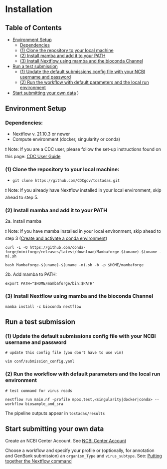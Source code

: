 # Installation

## Table of Contents

- [Environment Setup](#environment-setup)
  - [Dependencies](#dependencies)
  - [(1) Clone the repository to your local machine](#1-clone-the-repository-to-your-local-machine)
  - [(2) Install mamba and add it to your PATH](#2-install-mamba-and-add-it-to-your-path)
  - [(3) Install Nextflow using mamba and the bioconda Channel](#3-install-nextflow-using-mamba-and-the-bioconda-channel)
- [Run a test submission](#run-a-test-submission)
  - [(1) Update the default submissions config file with your NCBI username and password](#1-update-the-default-submissions-config-file-with-your-ncbi-username-and-password)
  - [(2) Run the workflow with default parameters and the local run environment](#2-run-the-workflow-with-default-parameters-and-the-local-run-environment)
- [Start submitting your own data](#start-submitting-your-own-data)
)

## Environment Setup

### Dependencies:

*   Nextflow v. 21.10.3 or newer
*   Compute environment (docker, singularity or conda)

❗ Note: If you are a CDC user, please follow the set-up instructions found on this page: [CDC User Guide](../user-guide/cdc-user-guide.md)

### (1) Clone the repository to your local machine:

*   `git clone https://github.com/CDCgov/tostadas.git`

❗ Note: If you already have Nextflow installed in your local environment, skip ahead to step 5.

### (2) Install mamba and add it to your PATH

2a. Install mamba

❗ Note: If you have mamba installed in your local environment, skip ahead to step 3 ([Create and activate a conda environment](#3-create-and-activate-a-conda-environment))

`curl -L -O https://github.com/conda-forge/miniforge/releases/latest/download/Mambaforge-$(uname)-$(uname -m).sh`

`bash Mambaforge-$(uname)-$(uname -m).sh -b -p $HOME/mambaforge`

2b. Add mamba to PATH:

`export PATH="$HOME/mambaforge/bin:$PATH"`

### (3) Install Nextflow using mamba and the bioconda Channel

`mamba install -c bioconda nextflow`

## Run a test submission

### (1) Update the default submissions config file with your NCBI username and password

`# update this config file (you don't have to use vim)`

`vim conf/submission_config.yaml`

### (2) Run the workflow with default parameters and the local run environment

`# test command for virus reads`

`nextflow run main.nf -profile mpox,test,<singularity|docker|conda> --workflow biosample_and_sra`

The pipeline outputs appear in `tostadas/results`

## Start submitting your own data

Create an NCBI Center Account. See [NCBI Center Account](general_NCBI_submission_guide.md#ncbi-center-account)

Choose a workflow and specify your profile or (optionally, for annotation and GenBank submission) an `organism_Type` and `virus_subtype`.  See: [Putting together the Nextflow command](submission_guide.md#putting-together-the-nextflow-command)




